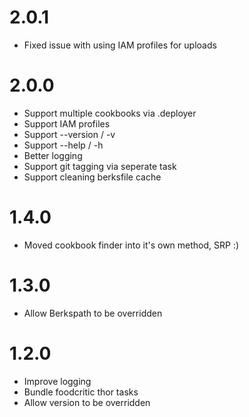 # 2.0.1

* Fixed issue with using IAM profiles for uploads

# 2.0.0

* Support multiple cookbooks via .deployer
* Support IAM profiles
* Support --version / -v 
* Support --help / -h
* Better logging
* Support git tagging via seperate task
* Support cleaning berksfile cache

# 1.4.0

* Moved cookbook finder into it's own method, SRP :) 

# 1.3.0

* Allow Berkspath to be overridden 

# 1.2.0

* Improve logging
* Bundle foodcritic thor tasks
* Allow version to be overridden 
